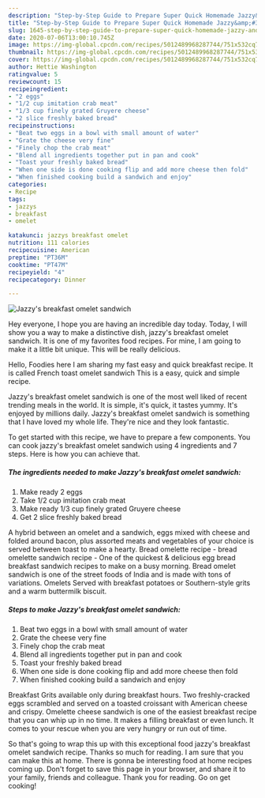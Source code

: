 ```yaml
---
description: "Step-by-Step Guide to Prepare Super Quick Homemade Jazzy&amp;#39;s breakfast omelet sandwich"
title: "Step-by-Step Guide to Prepare Super Quick Homemade Jazzy&amp;#39;s breakfast omelet sandwich"
slug: 1645-step-by-step-guide-to-prepare-super-quick-homemade-jazzy-and-39-s-breakfast-omelet-sandwich
date: 2020-07-06T13:00:10.745Z
image: https://img-global.cpcdn.com/recipes/5012489968287744/751x532cq70/jazzys-breakfast-omelet-sandwich-recipe-main-photo.jpg
thumbnail: https://img-global.cpcdn.com/recipes/5012489968287744/751x532cq70/jazzys-breakfast-omelet-sandwich-recipe-main-photo.jpg
cover: https://img-global.cpcdn.com/recipes/5012489968287744/751x532cq70/jazzys-breakfast-omelet-sandwich-recipe-main-photo.jpg
author: Hettie Washington
ratingvalue: 5
reviewcount: 15
recipeingredient:
- "2 eggs"
- "1/2 cup imitation crab meat"
- "1/3 cup finely grated Gruyere cheese"
- "2 slice freshly baked bread"
recipeinstructions:
- "Beat two eggs in a bowl with small amount of water"
- "Grate the cheese very fine"
- "Finely chop the crab meat"
- "Blend all ingredients together put in pan and cook"
- "Toast your freshly baked bread"
- "When one side is done cooking flip and add more cheese then fold"
- "When finished cooking build a sandwich and enjoy"
categories:
- Recipe
tags:
- jazzys
- breakfast
- omelet

katakunci: jazzys breakfast omelet 
nutrition: 111 calories
recipecuisine: American
preptime: "PT36M"
cooktime: "PT47M"
recipeyield: "4"
recipecategory: Dinner

---
```



![Jazzy&#39;s breakfast omelet sandwich](https://img-global.cpcdn.com/recipes/5012489968287744/751x532cq70/jazzys-breakfast-omelet-sandwich-recipe-main-photo.jpg)

Hey everyone, I hope you are having an incredible day today. Today, I will show you a way to make a distinctive dish, jazzy&#39;s breakfast omelet sandwich. It is one of my favorites food recipes. For mine, I am going to make it a little bit unique. This will be really delicious.

Hello, Foodies here I am sharing my fast easy and quick breakfast recipe. It is called French toast omelet sandwich This is a easy, quick and simple recipe.

Jazzy&#39;s breakfast omelet sandwich is one of the most well liked of recent trending meals in the world. It is simple, it's quick, it tastes yummy. It's enjoyed by millions daily. Jazzy&#39;s breakfast omelet sandwich is something that I have loved my whole life. They're nice and they look fantastic.


To get started with this recipe, we have to prepare a few components. You can cook jazzy&#39;s breakfast omelet sandwich using 4 ingredients and 7 steps. Here is how you can achieve that.

<!--inarticleads1-->

##### The ingredients needed to make Jazzy&#39;s breakfast omelet sandwich:

1. Make ready 2 eggs
1. Take 1/2 cup imitation crab meat
1. Make ready 1/3 cup finely grated Gruyere cheese
1. Get 2 slice freshly baked bread


A hybrid between an omelet and a sandwich, eggs mixed with cheese and folded around bacon, plus assorted meats and vegetables of your choice is served between toast to make a hearty. Bread omelette recipe - bread omelette sandwich recipe - One of the quickest &amp; delicious egg bread breakfast sandwich recipes to make on a busy morning. Bread omelet sandwich is one of the street foods of India and is made with tons of variations. Omelets Served with breakfast potatoes or Southern-style grits and a warm buttermilk biscuit. 

<!--inarticleads2-->

##### Steps to make Jazzy&#39;s breakfast omelet sandwich:

1. Beat two eggs in a bowl with small amount of water
1. Grate the cheese very fine
1. Finely chop the crab meat
1. Blend all ingredients together put in pan and cook
1. Toast your freshly baked bread
1. When one side is done cooking flip and add more cheese then fold
1. When finished cooking build a sandwich and enjoy


Breakfast Grits available only during breakfast hours. Two freshly-cracked eggs scrambled and served on a toasted croissant with American cheese and crispy. Omelette cheese sandwich is one of the easiest breakfast recipe that you can whip up in no time. It makes a filling breakfast or even lunch. It comes to your rescue when you are very hungry or run out of time. 

So that's going to wrap this up with this exceptional food jazzy&#39;s breakfast omelet sandwich recipe. Thanks so much for reading. I am sure that you can make this at home. There is gonna be interesting food at home recipes coming up. Don't forget to save this page in your browser, and share it to your family, friends and colleague. Thank you for reading. Go on get cooking!
